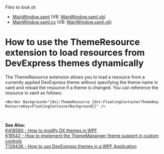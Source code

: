 <!-- default file list -->
*Files to look at*:

* [MainWindow.xaml](./CS/T207471/MainWindow.xaml) (VB: [MainWindow.xaml.vb](./VB/T207471/MainWindow.xaml.vb))
* [MainWindow.xaml.cs](./CS/T207471/MainWindow.xaml.cs) (VB: [MainWindow.xaml.vb](./VB/T207471/MainWindow.xaml.vb))
<!-- default file list end -->
# How to use the ThemeResource extension to load resources from DevExpress themes dynamically


The ThemeResource extension allows you to load a resource from a currently applied DevExpress theme without specifying the theme name in xaml and reload the resource if a theme is changed. You can reference the resource in xaml as follows:<br>


```xaml
<Border Background="{dxi:ThemeResource {dxt:FloatingContainerThemeKey ResourceKey=FloatingContainerBackground}}" />
```


<p> </p>
<p><strong>See Also:</strong><br><a href="https://www.devexpress.com/Support/Center/p/KA18580">KA18580 - How to modify DX themes in WPF</a><br><a href="https://www.devexpress.com/Support/Center/p/K18542">K18542 - How to implement the ThemeMananger theme support in custom controls</a><br><a href="https://www.devexpress.com/Support/Center/p/T128436">T128436 - How to use DevExpress themes in a WPF Application</a></p>

<br/>


